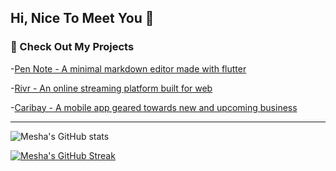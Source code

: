 ## Hi, Nice To Meet You 👋

<!--
**MeshaMakes/MeshaMakes** is a ✨ _special_ ✨ repository because its `README.md` (this file) appears on your GitHub profile.

Here are some ideas to get you started:

- 🔭 I’m currently working on ...
- 🌱 I’m currently learning ...
- 👯 I’m looking to collaborate on ...
- 🤔 I’m looking for help with ...
- 💬 Ask me about ...
- 📫 How to reach me: ...
- 😄 Pronouns: ...
- ⚡ Fun fact: ...
-->

### 🔭 Check Out My Projects

-[Pen Note - A minimal markdown editor made with flutter](https://github.com/MeshaMakes/PenNote)

-[Rivr - An online streaming platform built for web](https://github.com/ArcherDiaz/P2P-chat) 

-[Caribay - A mobile app geared towards new and upcoming business](https://github.com/MeshaMakes/CaribayApp)

---

![Mesha's GitHub stats](https://github-readme-stats.vercel.app/api?username=meshamakes&count_private=true&show_icons=true&theme=radical) 

[![Mesha's GitHub Streak](http://github-readme-streak-stats.herokuapp.com?user=meshamakes&theme=radical&date_format=M%20j%5B%2C%20Y%5D)](https://git.io/streak-stats)
